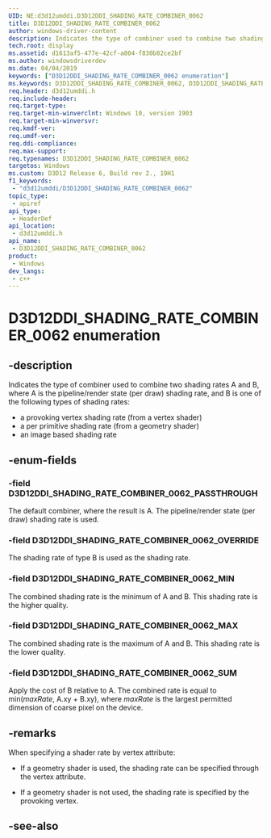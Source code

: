 ```yaml
---
UID: NE:d3d12umddi.D3D12DDI_SHADING_RATE_COMBINER_0062
title: D3D12DDI_SHADING_RATE_COMBINER_0062
author: windows-driver-content
description: Indicates the type of combiner used to combine two shading rates A and B, where A is the pipeline/render state (per draw) shading rate, and B is one of the following types of shading rates.
tech.root: display
ms.assetid: d1613af5-477e-42cf-a804-f830b82ce2bf
ms.author: windowsdriverdev
ms.date: 04/04/2019
keywords: ["D3D12DDI_SHADING_RATE_COMBINER_0062 enumeration"]
ms.keywords: D3D12DDI_SHADING_RATE_COMBINER_0062, D3D12DDI_SHADING_RATE_COMBINER_0062,
req.header: d3d12umddi.h
req.include-header: 
req.target-type: 
req.target-min-winverclnt: Windows 10, version 1903
req.target-min-winversvr: 
req.kmdf-ver: 
req.umdf-ver: 
req.ddi-compliance: 
req.max-support: 
req.typenames: D3D12DDI_SHADING_RATE_COMBINER_0062
targetos: Windows
ms.custom: D3D12 Release 6, Build rev 2., 19H1
f1_keywords:
 - "d3d12umddi/D3D12DDI_SHADING_RATE_COMBINER_0062"
topic_type:
 - apiref
api_type:
 - HeaderDef
api_location:
 - d3d12umddi.h
api_name:
 - D3D12DDI_SHADING_RATE_COMBINER_0062
product:
 - Windows
dev_langs:
 - c++
---
```


# D3D12DDI_SHADING_RATE_COMBINER_0062 enumeration

## -description

Indicates the type of combiner used to combine two shading rates A and B, where A is the pipeline/render state (per draw) shading rate, and B is one of the following types of shading rates:

* a provoking vertex shading rate (from a vertex shader)
* a per primitive shading rate (from a geometry shader)
* an image based shading rate

## -enum-fields

### -field D3D12DDI_SHADING_RATE_COMBINER_0062_PASSTHROUGH

The default combiner, where the result is A. The pipeline/render state (per draw) shading rate is used.

### -field D3D12DDI_SHADING_RATE_COMBINER_0062_OVERRIDE

The shading rate of type B is used as the shading rate.

### -field D3D12DDI_SHADING_RATE_COMBINER_0062_MIN

The combined shading rate is the minimum of A and B. This shading rate is the higher quality.

### -field D3D12DDI_SHADING_RATE_COMBINER_0062_MAX

The combined shading rate is the maximum of A and B. This shading rate is the lower quality.

### -field D3D12DDI_SHADING_RATE_COMBINER_0062_SUM

Apply the cost of B relative to A. The combined rate is equal to min(*maxRate*, A.xy + B.xy), where *maxRate* is the largest permitted dimension of coarse pixel on the device.

## -remarks

When specifying a shader rate by vertex attribute:

* If a geometry shader is used, the shading rate can be specified through the vertex attribute.

* If a geometry shader is not used, the shading rate is specified by the provoking vertex.

## -see-also

